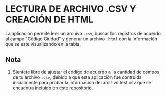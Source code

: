 # LECTURA DE ARCHIVO .CSV Y CREACIÓN DE HTML

La aplicación permite leer un archivo `.csv`, buscar los registros de acuerdo al campo "Código Ciudad" y generar un archivo `.html` con la información que se este visualizando en la tabla.

## Nota

1. Sientete libre de ajustar el código de acuerdo a la cantidad de campos de tu archivo `.csv`, debido a que esta aplicación fue contruida inicialmente para probar la información del archivo test.csv que se encuentra incluido en este repositorio.
